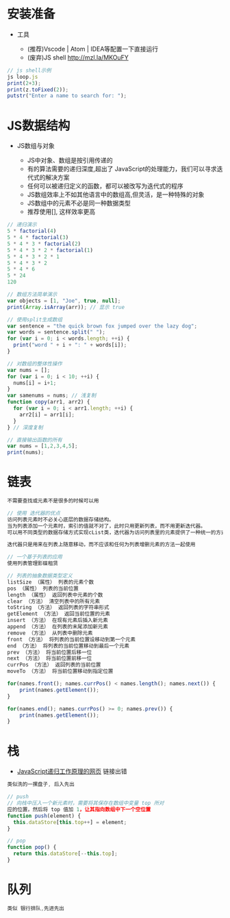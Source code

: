 # 安装准备

- 工具

  - (推荐)Vscode | Atom | IDEA等配置一下直接运行
  - (废弃)JS shell <http://mzl.la/MKOuFY>

```javascript
// js shell示例
js loop.js
print(2+3);
print(z.toFixed(2));
putstr("Enter a name to search for: ");
```

# JS数据结构

- JS数组与对象

  - JS中对象、数组是按引用传递的
  - 有的算法需要的递归深度,超出了 JavaScript的处理能力，我们可以寻求迭代式的解决方案
  - 任何可以被递归定义的函数，都可以被改写为迭代式的程序
  - JS数组效率上不如其他语言中的数组高,但灵活，是一种特殊的对象
  - JS数组中的元素不必是同一种数据类型
  - 推荐使用[], 这样效率更高

```javascript
// 递归演示
5 * factorial(4)
5 * 4 * factorial(3)
5 * 4 * 3 * factorial(2)
5 * 4 * 3 * 2 * factorial(1)
5 * 4 * 3 * 2 * 1
5 * 4 * 3 * 2
5 * 4 * 6
5 * 24
120

// 数组方法简单演示
var objects = [1, "Joe", true, null];
print(Array.isArray(arr)); // 显示 true

// 使用split生成数组
var sentence = "the quick brown fox jumped over the lazy dog";
var words = sentence.split(" ");
for (var i = 0; i < words.length; ++i) {
  print("word " + i + ": " + words[i]);
}

// 对数组的整体性操作
var nums = [];
for (var i = 0; i < 10; ++i) {
  nums[i] = i+1;
}
var samenums = nums; // 浅复制
function copy(arr1, arr2) {
  for (var i = 0; i < arr1.length; ++i) {
    arr2[i] = arr1[i];
  }
} // 深度复制

// 直接输出函数的所有
var nums = [1,2,3,4,5];
print(nums);
```

# 链表

```javascript
不需要查找或元素不是很多的时候可以用

// 使用 迭代器的优点
访问列表元素时不必关心底层的数据存储结构。
当为列表添加一个元素时，索引的值就不对了，此时只用更新列表，而不用更新迭代器。
可以用不同类型的数据存储方式实现cList类，迭代器为访问列表里的元素提供了一种统一的方式

迭代器只是用来在列表上随意移动，而不应该和任何为列表增删元素的方法一起使用

// 一个基于列表的应用
使用列表管理影碟租赁

// 列表的抽象数据类型定义
listSize （属性） 列表的元素个数
pos （属性） 列表的当前位置
length （属性） 返回列表中元素的个数
clear （方法） 清空列表中的所有元素
toString （方法） 返回列表的字符串形式
getElement （方法） 返回当前位置的元素
insert （方法） 在现有元素后插入新元素
append （方法） 在列表的末尾添加新元素
remove （方法） 从列表中删除元素
front （方法） 将列表的当前位置设移动到第一个元素
end （方法） 将列表的当前位置移动到最后一个元素
prev （方法） 将当前位置后移一位
next （方法） 将当前位置前移一位
currPos （方法） 返回列表的当前位置
moveTo （方法） 将当前位置移动到指定位置

for(names.front(); names.currPos() < names.length(); names.next()) {
    print(names.getElement());
}

for(names.end(); names.currPos() >= 0; names.prev()) {
    print(names.getElement());
}
```

# 栈

- [JavaScript递归工作原理的网页](http://bit.ly/lenDGE3/) 链接出错

```javascript
类似洗的一摞盘子, 后入先出

// push
// 向栈中压入一个新元素时，需要将其保存在数组中变量 top 所对
应的位置，然后将 top 值加 1，让其指向数组中下一个空位置
function push(element) {
  this.dataStore[this.top++] = element;
}

// pop
function pop() {
  return this.dataStore[--this.top];
}
```

# 队列

```javascript
类似 银行排队,先进先出
```
